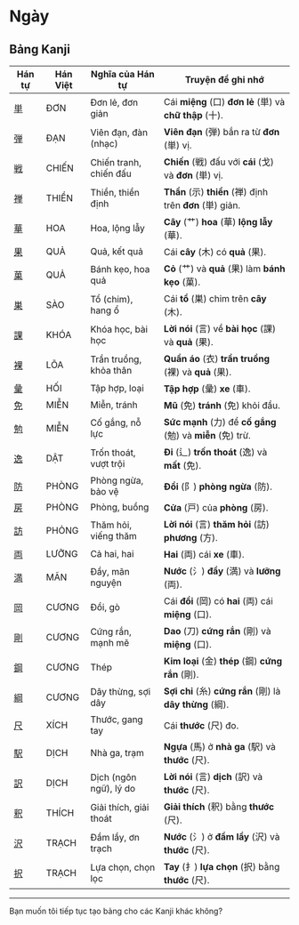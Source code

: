 # Ngày

## Bảng Kanji

| Hán tự | Hán Việt | Nghĩa của Hán tự | Truyện để ghi nhớ |
|---|---|---|---|
| [単](https://www.google.com/search?q=https://mazii.net/vi-VN/search/kanji/javi/%E5%8D%98) | ĐƠN | Đơn lẻ, đơn giản | Cái **miệng** (口) **đơn lẻ** (単) và **chữ thập** (十). |
| [弾](https://www.google.com/search?q=https://mazii.net/vi-VN/search/kanji/javi/%E5%BC%BE) | ĐẠN | Viên đạn, đàn (nhạc) | **Viên đạn** (弾) bắn ra từ **đơn** (単) vị. |
| [戦](https://www.google.com/search?q=https://mazii.net/vi-VN/search/kanji/javi/%E6%88%A6) | CHIẾN | Chiến tranh, chiến đấu | **Chiến** (戦) đấu với **cái** (戈) và **đơn** (単) vị. |
| [禅](https://www.google.com/search?q=https://mazii.net/vi-VN/search/kanji/javi/%E7%A6%85) | THIỀN | Thiền, thiền định | **Thần** (示) **thiền** (禅) định trên **đơn** (単) giản. |
| [華](https://www.google.com/search?q=https://mazii.net/vi-VN/search/kanji/javi/%E8%8F%AF) | HOA | Hoa, lộng lẫy | **Cây** (艹) **hoa** (華) **lộng lẫy** (華). |
| [果](https://www.google.com/search?q=https://mazii.net/vi-VN/search/kanji/javi/%E6%9E%9C) | QUẢ | Quả, kết quả | Cái **cây** (木) có **quả** (果). |
| [菓](https://www.google.com/search?q=https://mazii.net/vi-VN/search/kanji/javi/%E8%8F%93) | QUẢ | Bánh kẹo, hoa quả | **Cỏ** (艹) và **quả** (果) làm **bánh kẹo** (菓). |
| [巣](https://www.google.com/search?q=https://mazii.net/vi-VN/search/kanji/javi/%E5%B7%A3) | SÀO | Tổ (chim), hang ổ | Cái **tổ** (巣) chim trên **cây** (木). |
| [課](https://www.google.com/search?q=https://mazii.net/vi-VN/search/kanji/javi/%E8%AA%B2) | KHÓA | Khóa học, bài học | **Lời nói** (言) về **bài học** (課) và **quả** (果). |
| [裸](https://www.google.com/search?q=https://mazii.net/vi-VN/search/kanji/javi/%E8%A3%B8) | LÕA | Trần truồng, khỏa thân | **Quần áo** (衣) **trần truồng** (裸) và **quả** (果). |
| [彙](https://www.google.com/search?q=https://mazii.net/vi-VN/search/kanji/javi/%E5%BD%99) | HỐI | Tập hợp, loại | **Tập hợp** (彙) **xe** (車). |
| [免](https://www.google.com/search?q=https://mazii.net/vi-VN/search/kanji/javi/%E5%85%8D) | MIỄN | Miễn, tránh | **Mũ** (免) **tránh** (免) khỏi đầu. |
| [勉](https://www.google.com/search?q=https://mazii.net/vi-VN/search/kanji/javi/%E5%8B%89) | MIỄN | Cố gắng, nỗ lực | **Sức mạnh** (力) để **cố gắng** (勉) và **miễn** (免) trừ. |
| [逸](https://www.google.com/search?q=https://mazii.net/vi-VN/search/kanji/javi/%E9%80%B8) | DẬT | Trốn thoát, vượt trội | **Đi** (辶) **trốn thoát** (逸) và **mất** (免). |
| [防](https://www.google.com/search?q=https://mazii.net/vi-VN/search/kanji/javi/%E9%98%B2) | PHÒNG | Phòng ngừa, bảo vệ | **Đồi** (阝) **phòng ngừa** (防). |
| [房](https://www.google.com/search?q=https://mazii.net/vi-VN/search/kanji/javi/%E6%88%BF) | PHÒNG | Phòng, buồng | **Cửa** (戸) của **phòng** (房). |
| [訪](https://www.google.com/search?q=https://mazii.net/vi-VN/search/kanji/javi/%E8%A8%AA) | PHỎNG | Thăm hỏi, viếng thăm | **Lời nói** (言) **thăm hỏi** (訪) **phương** (方). |
| [両](https://www.google.com/search?q=https://mazii.net/vi-VN/search/kanji/javi/%E4%B8%A1) | LƯỠNG | Cả hai, hai | **Hai** (両) cái **xe** (車). |
| [満](https://www.google.com/search?q=https://mazii.net/vi-VN/search/kanji/javi/%E6%BA%80) | MÃN | Đầy, mãn nguyện | **Nước** (氵) **đầy** (満) và **lưỡng** (両). |
| [岡](https://www.google.com/search?q=https://mazii.net/vi-VN/search/kanji/javi/%E5%B2%A1) | CƯƠNG | Đồi, gò | Cái **đồi** (岡) có **hai** (両) cái **miệng** (口). |
| [剛](https://www.google.com/search?q=https://mazii.net/vi-VN/search/kanji/javi/%E5%89%9B) | CƯƠNG | Cứng rắn, mạnh mẽ | **Dao** (刀) **cứng rắn** (剛) và **miệng** (口). |
| [鋼](https://www.google.com/search?q=https://mazii.net/vi-VN/search/kanji/javi/%E9%8B%BC) | CƯƠNG | Thép | **Kim loại** (金) **thép** (鋼) **cứng rắn** (剛). |
| [綱](https://www.google.com/search?q=https://mazii.net/vi-VN/search/kanji/javi/%E7%B6%B1) | CƯƠNG | Dây thừng, sợi dây | **Sợi chỉ** (糸) **cứng rắn** (剛) là **dây thừng** (綱). |
| [尺](https://www.google.com/search?q=https://mazii.net/vi-VN/search/kanji/javi/%E5%B0%BA) | XÍCH | Thước, gang tay | Cái **thước** (尺) đo. |
| [駅](https://www.google.com/search?q=https://mazii.net/vi-VN/search/kanji/javi/%E9%A7%85) | DỊCH | Nhà ga, trạm | **Ngựa** (馬) ở **nhà ga** (駅) và **thước** (尺). |
| [訳](https://www.google.com/search?q=https://mazii.net/vi-VN/search/kanji/javi/%E8%A8%B3) | DỊCH | Dịch (ngôn ngữ), lý do | **Lời nói** (言) **dịch** (訳) và **thước** (尺). |
| [釈](https://www.google.com/search?q=https://mazii.net/vi-VN/search/kanji/javi/%E9%87%88) | THÍCH | Giải thích, giải thoát | **Giải thích** (釈) bằng **thước** (尺). |
| [沢](https://www.google.com/search?q=https://mazii.net/vi-VN/search/kanji/javi/%E6%B2%A2) | TRẠCH | Đầm lầy, ơn trạch | **Nước** (氵) ở **đầm lầy** (沢) và **thước** (尺). |
| [択](https://www.google.com/search?q=https://mazii.net/vi-VN/search/kanji/javi/%E6%8A%9E) | TRẠCH | Lựa chọn, chọn lọc | **Tay** (扌) **lựa chọn** (択) bằng **thước** (尺). |

-----

Bạn muốn tôi tiếp tục tạo bảng cho các Kanji khác không?